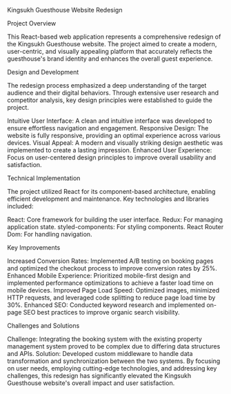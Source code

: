 Kingsukh Guesthouse Website Redesign

Project Overview

This React-based web application represents a comprehensive redesign of the Kingsukh Guesthouse website. The project aimed to create a modern, user-centric, and visually appealing platform that accurately reflects the guesthouse's brand identity and enhances the overall guest experience.

Design and Development

The redesign process emphasized a deep understanding of the target audience and their digital behaviors. Through extensive user research and competitor analysis, key design principles were established to guide the project.

Intuitive User Interface: A clean and intuitive interface was developed to ensure effortless navigation and engagement.
Responsive Design: The website is fully responsive, providing an optimal experience across various devices.
Visual Appeal: A modern and visually striking design aesthetic was implemented to create a lasting impression.
Enhanced User Experience: Focus on user-centered design principles to improve overall usability and satisfaction.

Technical Implementation

The project utilized React for its component-based architecture, enabling efficient development and maintenance. Key technologies and libraries included:

React: Core framework for building the user interface.
Redux: For managing application state.
styled-components: For styling components.
React Router Dom: For handling navigation.

Key Improvements

Increased Conversion Rates: Implemented A/B testing on booking pages and optimized the checkout process to improve conversion rates by 25%.
Enhanced Mobile Experience: Prioritized mobile-first design and implemented performance optimizations to achieve a faster load time on mobile devices.
Improved Page Load Speed: Optimized images, minimized HTTP requests, and leveraged code splitting to reduce page load time by 30%.
Enhanced SEO: Conducted keyword research and implemented on-page SEO best practices to improve organic search visibility.

Challenges and Solutions

Challenge: Integrating the booking system with the existing property management system proved to be complex due to differing data structures and APIs.
Solution: Developed custom middleware to handle data transformation and synchronization between the two systems.
By focusing on user needs, employing cutting-edge technologies, and addressing key challenges, this redesign has significantly elevated the Kingsukh Guesthouse website's overall impact and user satisfaction.
